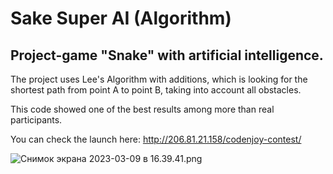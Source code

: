 # **Sake Super AI (Algorithm)**

## Project-game "Snake" with artificial intelligence.

The project uses Lee's Algorithm with additions, which is looking for the shortest path from point A to point B, taking into account all obstacles.

This code showed one of the best results among more than real participants.

You can check the launch here: http://206.81.21.158/codenjoy-contest/

![Снимок экрана 2023-03-09 в 16.39.41.png](..%2F..%2F..%2FDesktop%2F%D0%A1%D0%BD%D0%B8%D0%BC%D0%BE%D0%BA%20%D1%8D%D0%BA%D1%80%D0%B0%D0%BD%D0%B0%202023-03-09%20%D0%B2%2016.39.41.png)